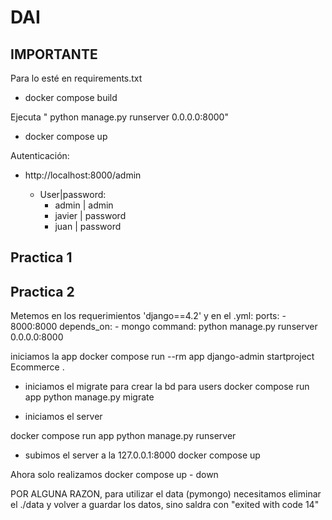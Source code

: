 # DAI

## IMPORTANTE

Para lo esté en requirements.txt
- docker compose build 

Ejecuta " python manage.py runserver 0.0.0.0:8000"
- docker compose up 


Autenticación: 
- http://localhost:8000/admin

  - User|password:
    - admin | admin
    - javier | password
    - juan | password

## Practica 1


## Practica 2
Metemos en los requerimientos 'django==4.2' y en el .yml:
    ports:
      - 8000:8000
    depends_on:
      - mongo
    command: python manage.py runserver 0.0.0.0:8000

iniciamos la app
docker compose run --rm app django-admin startproject Ecommerce .

- iniciamos el migrate para crear la bd para users
docker compose run app python manage.py migrate

- iniciamos el server

docker compose run app python manage.py runserver

- subimos el server a la 127.0.0.1:8000
docker compose up

Ahora solo realizamos docker compose up - down 


POR ALGUNA RAZON, para utilizar el data (pymongo) necesitamos eliminar el ./data y volver a guardar los datos, sino saldra con "exited with code 14"
